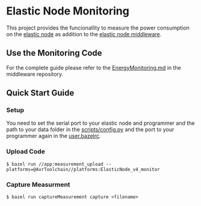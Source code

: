 # Elastic Node Monitoring

This project provides the funcionallity to measure the power consumption on the [elastic node](https://ieeexplore.ieee.org/document/8831207)
as addition to the [elastic node middleware](https://github.com/es-ude/ElasticNodeMiddleware).

## Use the Monitoring Code

For the complete guide please refer to the [EnergyMonitoring.md](https://github.com/es-ude/ElasticNodeMiddleware/blob/master/docs/EnergyMonitoring.md) in the middleware repository.

## Quick Start Guide

### Setup

You need to set the serial port to your elastic node and programmer and the path to your data folder in the [scripts/config.py](scripts/config.py) and the port to your programmer again in the [user.bazelrc](user.bazelrc).

### Upload Code

    $ bazel run //app:measurement_upload --platforms=@AvrToolchain//platforms:ElasticNode_v4_monitor

### Capture Measurment

    $ bazel run captureMeasurement capture <filename>
